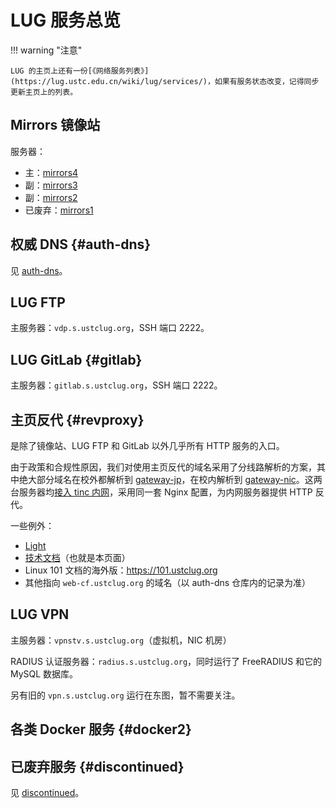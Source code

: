 # LUG 服务总览

!!! warning "注意"

    LUG 的主页上还有一份[《网络服务列表》](https://lug.ustc.edu.cn/wiki/lug/services/)，如果有服务状态改变，记得同步更新主页上的列表。

## Mirrors 镜像站

服务器：

- 主：[mirrors4](mirrors/4/index.md)
- 副：[mirrors3](mirrors/3/index.md)
- 副：[mirrors2](mirrors/2/index.md)
- 已废弃：[mirrors1](mirrors/1/index.md)

## 权威 DNS {#auth-dns}

见 [auth-dns](../infrastructure/auth-dns.md)。

## LUG FTP

主服务器：`vdp.s.ustclug.org`，SSH 端口 2222。

## LUG GitLab {#gitlab}

主服务器：`gitlab.s.ustclug.org`，SSH 端口 2222。

## 主页反代 {#revproxy}

是除了镜像站、LUG FTP 和 GitLab 以外几乎所有 HTTP 服务的入口。

由于政策和合规性原因，我们对使用主页反代的域名采用了分线路解析的方案，其中绝大部分域名在校外都解析到 [gateway-jp](gatewa-jp.md)，在校内解析到 [gateway-nic](gatewa-nic.md)。这两台服务器均[接入 tinc 内网](../infrastructure/intranet/index.md)，采用同一套 Nginx 配置，为内网服务器提供 HTTP 反代。

一些例外：

- [Light](light.md)
- [技术文档](documentations.md)（也就是本页面）
- Linux 101 文档的海外版：<https://101.ustclug.org>
- 其他指向 `web-cf.ustclug.org` 的域名（以 auth-dns 仓库内的记录为准）

## LUG VPN

主服务器：`vpnstv.s.ustclug.org`（虚拟机，NIC 机房）

RADIUS 认证服务器：`radius.s.ustclug.org`，同时运行了 FreeRADIUS 和它的 MySQL 数据库。

另有旧的 `vpn.s.ustclug.org` 运行在东图，暂不需要关注。

## 各类 Docker 服务 {#docker2}

## 已废弃服务 {#discontinued}

见 [discontinued](discontinued.md)。
